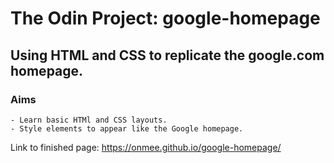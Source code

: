 # The Odin Project: google-homepage

## Using HTML and CSS to replicate the google.com homepage.

###   Aims
	- Learn basic HTMl and CSS layouts.
	- Style elements to appear like the Google homepage.

Link to finished page: https://onmee.github.io/google-homepage/  
